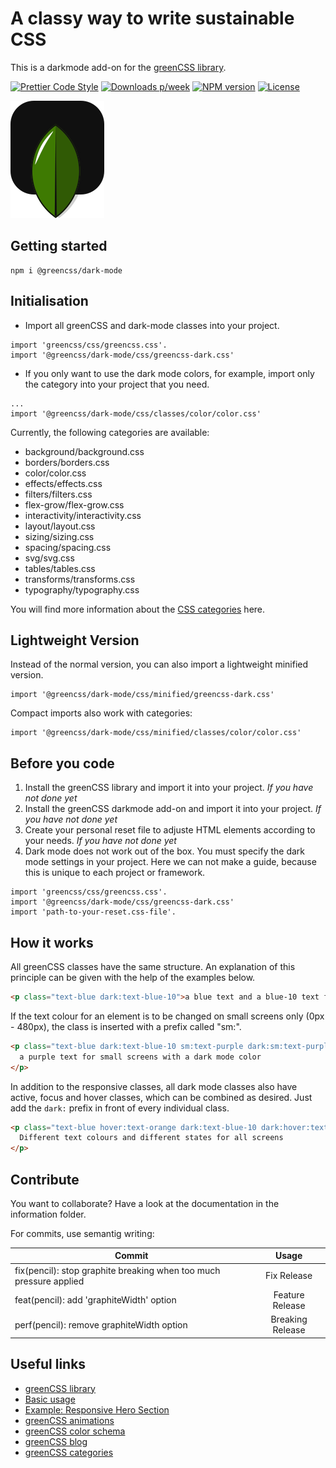 # A classy way to write sustainable CSS

This is a darkmode add-on for the [greenCSS library](https://www.npmjs.com/package/greencss).

[![Prettier Code Style](https://github.com/Se-Gl/greencss-darkmode/actions/workflows/prettier.yml/badge.svg)](https://github.com/Se-Gl/greencss-darkmode/actions/workflows/prettier.yml)
[![Downloads p/week](https://badgen.net/npm/dw/@greencss/dark-mode)](https://badgen.net/npm/dw/@greencss/dark-mode)
[![NPM version](https://badgen.net/npm/v/@greencss/dark-mode)](https://badgen.net/npm/v/@greencss/dark-mode)
[![License](https://badgen.net/npm/license/@greencss/dark-mode)](https://badgen.net/npm/license/@greencss/dark-mode)

![greencss logo](./information/greencss-logo_dark.svg)

## Getting started

```
npm i @greencss/dark-mode
```

## Initialisation

- Import all greenCSS and dark-mode classes into your project.

```
import 'greencss/css/greencss.css'.
import '@greencss/dark-mode/css/greencss-dark.css'
```

- If you only want to use the dark mode colors, for example, import only the category into your project that you need.

```
...
import '@greencss/dark-mode/css/classes/color/color.css'
```

Currently, the following categories are available:

- background/background.css
- borders/borders.css
- color/color.css
- effects/effects.css
- filters/filters.css
- flex-grow/flex-grow.css
- interactivity/interactivity.css
- layout/layout.css
- sizing/sizing.css
- spacing/spacing.css
- svg/svg.css
- tables/tables.css
- transforms/transforms.css
- typography/typography.css

You will find more information about the [CSS categories](https://www.greencss.dev/docs) here.

## Lightweight Version

Instead of the normal version, you can also import a lightweight minified version.

```
import '@greencss/dark-mode/css/minified/greencss-dark.css'
```

Compact imports also work with categories:

```
import '@greencss/dark-mode/css/minified/classes/color/color.css'
```

## Before you code

1. Install the greenCSS library and import it into your project. _If you have not done yet_
2. Install the greenCSS darkmode add-on and import it into your project. _If you have not done yet_
3. Create your personal reset file to adjuste HTML elements according to your needs. _If you have not done yet_
4. Dark mode does not work out of the box. You must specify the dark mode settings in your project. Here we can not make a guide, because this is unique to each project or framework.

```
import 'greencss/css/greencss.css'.
import '@greencss/dark-mode/css/greencss-dark.css'
import 'path-to-your-reset.css-file'.
```

## How it works

All greenCSS classes have the same structure. An explanation of this principle can be given with the help of the examples below.

```html
<p class="text-blue dark:text-blue-10">a blue text and a blue-10 text for the dark mode state</p>
```

If the text colour for an element is to be changed on small screens only (0px - 480px), the class is inserted with a prefix called "sm:".

```html
<p class="text-blue dark:text-blue-10 sm:text-purple dark:sm:text-purple-10">
  a purple text for small screens with a dark mode color
</p>
```

In addition to the responsive classes, all dark mode classes also have active, focus and hover classes, which can be combined as desired. Just add the `dark:` prefix in front of every individual class.

```html
<p class="text-blue hover:text-orange dark:text-blue-10 dark:hover:text-orange-10 dark:hover:sm:text-red">
  Different text colours and different states for all screens
</p>
```

## Contribute

You want to collaborate? Have a look at the documentation in the information folder.

For commits, use semantig writing:

| Commit                                                             |      Usage       |
| ------------------------------------------------------------------ | :--------------: |
| fix(pencil): stop graphite breaking when too much pressure applied |   Fix Release    |
| feat(pencil): add 'graphiteWidth' option                           | Feature Release  |
| perf(pencil): remove graphiteWidth option                          | Breaking Release |

## Useful links

- [greenCSS library](https://www.npmjs.com/package/greencss)
- [Basic usage](https://www.greencss.dev/docs/activate-basic-usage)
- [Example: Responsive Hero Section](https://www.greencss.dev/blog/how-to-create-a-responsive-hero-section)
- [greenCSS animations](https://www.greencss.dev/examples/animation)
- [greenCSS color schema](https://www.greencss.dev/brand/colours)
- [greenCSS blog](https://www.greencss.dev/blog)
- [greenCSS categories](https://www.greencss.dev/docs)
